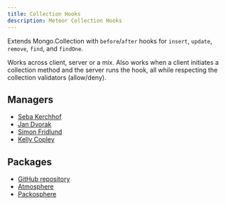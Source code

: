 ```yaml
---
title: Collection Hooks
description: Meteor Collection Hooks
---
```


Extends Mongo.Collection with `before`/`after` hooks for `insert`, `update`, `remove`, `find`, and `findOne`.

Works across client, server or a mix. Also works when a client initiates a collection method and the server runs the hook, all while respecting the collection validators (allow/deny).

## Managers
* [Seba Kerchhof](https://github.com/sebakerckhof)
* [Jan Dvorak](https://github.com/sponsors/StorytellerCZ)
* [Simon Fridlund](https://github.com/sponsors/zimme)
* [Kelly Copley](https://github.com/sponsors/copleykj/)

## Packages
* [GitHub repository](https://github.com/Meteor-Community-Packages/meteor-collection-hooks)
* [Atmosphere](https://atmospherejs.com/matb33/collection-hooks)
* [Packosphere](https://packosphere.com/matb33/collection-hooks)

